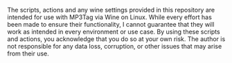 The scripts, actions and any wine settings provided in this repository are intended for use with MP3Tag via Wine on Linux. While every effort has been made to ensure their functionality, I cannot guarantee that they will work as intended in every environment or use case. By using these scripts and actions, you acknowledge that you do so at your own risk. The author is not responsible for any data loss, corruption, or other issues that may arise from their use.
